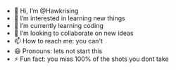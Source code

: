 - 👋 Hi, I’m @Hawkrising
- 👀 I’m interested in learning new things 
- 🌱 I’m currently learning coding 
- 💞️ I’m looking to collaborate on new ideas
- 📫 How to reach me: you can't
- 😄 Pronouns: lets not start this
- ⚡ Fun fact: you miss 100% of the shots you dont take

<!---
Hawkrising/Hawkrising is a ✨ special ✨ repository because its `README.md` (this file) appears on your GitHub profile.
You can click the Preview link to take a look at your changes.
--->
